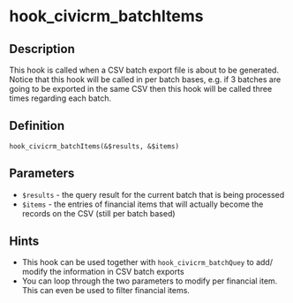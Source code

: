 # hook_civicrm_batchItems

## Description

This hook is called when a CSV batch export file is about to be
generated. Notice that this hook will be called in per batch bases, e.g.
if 3 batches are going to be exported in the same CSV then this hook
will be called three times regarding each batch.

## Definition

    hook_civicrm_batchItems(&$results, &$items)

## Parameters

-   `$results` - the query result for the current batch that is being
    processed
-   `$items` - the entries of financial items that will actually become
    the records on the CSV (still per batch based)

## Hints

-   This hook can be used together with `hook_civicrm_batchQuey` to add/
    modify the information in CSV batch exports
-   You can loop through the two parameters to modify per financial
    item. This can even be used to filter financial items.
